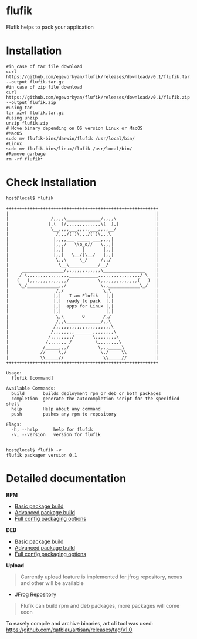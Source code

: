 # flufik
Flufik helps to pack your application

# Installation
```shell
#in case of tar file download
curl https://github.com/egevorkyan/flufik/releases/download/v0.1/flufik.tar.gz --output flufik.tar.gz
#in case of zip file download
curl https://github.com/egevorkyan/flufik/releases/download/v0.1/flufik.zip --output flufik.zip
#using tar 
tar xzvf flufik.tar.gz
#using unzip
unzip flufik.zip
# Move binary depending on OS version Linux or MacOS
#MacOS
sudo mv flufik-bins/darwin/flufik /usr/local/bin/
#Linux
sudo mv flufik-bins/linux/flufik /usr/local/bin/
#Remove garbage
rm -rf flufik*
```
# Check Installation
```shell
host@local$ flufik 

++++++++++++++++++++++++++++++++++++++++++++++++++++++++++
|                                                        |
|                /,,,,\_____________/,,,,\               |
|               |,(  )/,,,,,,,,,,,,,\(  ),|              |
|                \__,,,,___,,,,,___,,,,__/               |
|                  /,,,/(')\,,,/(')\,,,\                 |
|                 |,,,,___ _____ ___,,,,|                |
|                 |,,,/   \\o_o//   \,,,|                |
|                 |,,|       |       |,,|                |
|                 |,,|   \__/|\__/   |,,|                |
|                  \,,\     \_/     /,,/                 |
|                   \__\___________/__/                  |
|     ________________/,,,,,,,,,,,,,\________________    |
|    / \,,,,,,,,,,,,,,,,___________,,,,,,,,,,,,,,,,/ \   |
|   (   ),,,,,,,,,,,,,,/           \,,,,,,,,,,,,,,(   )  |
|    \_/____________,,/             \,,____________\_/   |
|                  /,/               \,\                 |
|                 |,|   I am Flufik   |,|                |
|                 |,|  ready to pack  |,|                |
|                 |,|  apps for Linux |,|                |
|                 |,|                 |,|                |
|                  \,\       O       /,/                 |
|                  /,,\_____________/,,\                 |
|                 /,,,,,,,,,,,,,,,,,,,,,\                |
|                /,,,,,,,,_______,,,,,,,,\               |
|               /,,,,,,,,/       \,,,,,,,,\              |
|              /,,,,,,, /         \,,,,,,,,\             |
|             /_____,,,/           \,,,_____\            |
|            //     \,/             \,/     \\           |
|            \\_____//               \\_____//           |
++++++++++++++++++++++++++++++++++++++++++++++++++++++++++

Usage:
  flufik [command]

Available Commands:
  build       builds deployment rpm or deb or both packages
  completion  generate the autocompletion script for the specified shell
  help        Help about any command
  push        pushes any rpm to repository

Flags:
  -h, --help      help for flufik
  -v, --version   version for flufik
  
```
```shell
host@local$ flufik -v
flufik packager version 0.1
```

# Detailed documentation
<b>RPM</b>
- [Basic package build](docs/build/rpm/basic.md)
- [Advanced package build](docs/build/rpm/advanced.md)
- [Full config packaging options](docs/build/rpm/available%20configuration.md)

<b>DEB</b>
- [Basic package build](docs/build/deb/basic.md)
- [Advanced package build](docs/build/deb/advanced.md)
- [Full config packaging options](docs/build/deb/available%20configuration.md)

<b>Upload</b>
>Currently upload feature is implemented for jfrog repository, nexus and other
> will be available
- [JFrog Repository](docs/upload/jfrog%20repository/jfrog.md)

> Flufik can build rpm and deb packages, more packages will come soon



To easely compile and archive binaries, art cli tool was used: https://github.com/gatblau/artisan/releases/tag/v1.0
